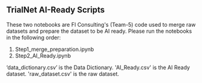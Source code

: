 ## TrialNet AI-Ready Scripts
These two notebooks are FI Consulting's (Team-5) code used to merge raw datasets and prepare the dataset to be AI ready.
Please run the notebooks in the following order:

1. Step1_merge_preparation.ipynb
2. Step2_AI_Ready.ipynb

‘data_dictionary.csv’ is the Data Dictionary. 
'AI_Ready.csv' is the AI Ready dataset.
'raw_dataset.csv' is the raw dataset.
